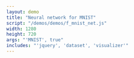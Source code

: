 ```yaml
---
layout: demo
title: "Neural network for MNIST"
script: "/demos/demos/f_mnist_net.js"
width: 1280
height: 720
args: "'MNIST', true"
includes: "'jquery', 'dataset', 'visualizer'"
---
```



